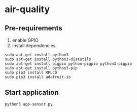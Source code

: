 # air-quality

## Pre-requirements
1. enable GPIO
2. install dependencies

```
sudo apt-get install python3
sudo apt-get install python3-distutils
sudo apt-get install pigpio python-pigpio python3-pigpio
sudo apt-get install python3-pip
sudo pip3 install RPLCD
sudo pip3 install adafruit-io
```

## Start application

```
python3 app-sensor.py 
```
